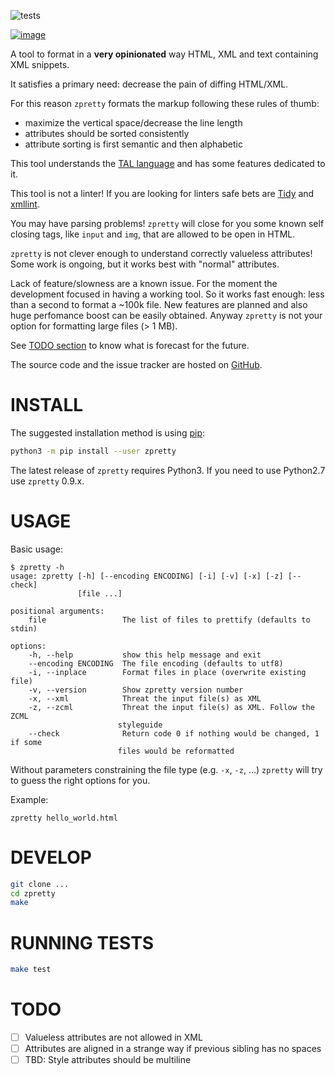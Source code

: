![tests](https://github.com/collective/zpretty/workflows/tests/badge.svg)

[![image](https://coveralls.io/repos/github/collective/zpretty/badge.svg?branch=master)](https://coveralls.io/github/collective/zpretty?branch=master)

A tool to format in a **very opinionated** way HTML, XML and text
containing XML snippets.

It satisfies a primary need: decrease the pain of diffing HTML/XML.

For this reason `zpretty` formats the markup following these rules of
thumb:

- maximize the vertical space/decrease the line length
- attributes should be sorted consistently
- attribute sorting is first semantic and then alphabetic

This tool understands the [TAL
language](https://en.wikipedia.org/wiki/Template_Attribute_Language) and
has some features dedicated to it.

This tool is not a linter! If you are looking for linters safe bets are
[Tidy](https://www.html-tidy.org/) and
[xmllint](http://xmlsoft.org/xmllint.html).

You may have parsing problems! `zpretty` will close for you some known
self closing tags, like `input` and `img`, that are allowed to be open
in HTML.

`zpretty` is not clever enough to understand correctly valueless
attributes! Some work is ongoing, but it works best with \"normal\"
attributes.

Lack of feature/slowness are a known issue. For the moment the
development focused in having a working tool. So it works fast enough:
less than a second to format a \~100k file. New features are planned and
also huge perfomance boost can be easily obtained. Anyway `zpretty` is
not your option for formatting large files (\> 1 MB).

See [TODO section](#todo_section) to know what is forecast for the
future.

The source code and the issue tracker are hosted on
[GitHub](https://github.com/collective/zpretty).

# INSTALL

The suggested installation method is using
[pip](https://pypi.python.org/pypi/pip/):

```bash
python3 -m pip install --user zpretty
```

The latest release of `zpretty` requires Python3. If you need to use
Python2.7 use `zpretty` 0.9.x.

# USAGE

Basic usage:

```console
$ zpretty -h
usage: zpretty [-h] [--encoding ENCODING] [-i] [-v] [-x] [-z] [--check]
               [file ...]

positional arguments:
    file                 The list of files to prettify (defaults to stdin)

options:
    -h, --help           show this help message and exit
    --encoding ENCODING  The file encoding (defaults to utf8)
    -i, --inplace        Format files in place (overwrite existing file)
    -v, --version        Show zpretty version number
    -x, --xml            Threat the input file(s) as XML
    -z, --zcml           Threat the input file(s) as XML. Follow the ZCML
                        styleguide
    --check              Return code 0 if nothing would be changed, 1 if some
                        files would be reformatted
```

Without parameters constraining the file type (e.g. `-x`, `-z`, \...)
`zpretty` will try to guess the right options for you.

Example:

```console
zpretty hello_world.html
```

# DEVELOP

```bash
git clone ...
cd zpretty
make
```

# RUNNING TESTS

```bash
make test
```

# TODO

- [ ] Valueless attributes are not allowed in XML
- [ ] Attributes are aligned in a strange way if previous sibling has no spaces
- [ ] TBD: Style attributes should be multiline
